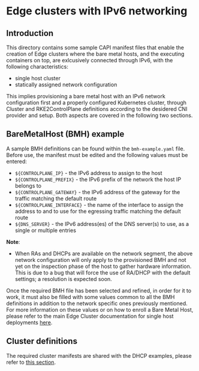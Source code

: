 # Edge clusters with IPv6 networking

## Introduction

This directory contains some sample CAPI manifest files that enable the creation of Edge clusters where the bare metal hosts, and the executing containers on top, are exlcusively connected through IPv6, with the following characteristics:
- single host cluster
- statically assigned network configuration

This implies provisioning a bare metal host with an IPv6 network configuration first and a properly configured Kubernetes cluster, through Cluster and RKE2ControlPlane definitions according to the desidered CNI provider and setup. Both aspects are covered in the following two sections.


## BareMetalHost (BMH) example

A sample BMH definitions can be found within the `bmh-example.yaml` file. Before use, the manifest must be edited and the following values must be entered:

- `${CONTROLPLANE_IP}` - the IPv6 address to assign to the host
- `${CONTROLPLANE_PREFIX}` - the IPv6 prefix of the network the host IP belongs to
- `${CONTROLPLANE_GATEWAY}` - the IPv6 address of the gateway for the traffic matching the default route
- `${CONTROLPLANE_INTERFACE}` - the name of the interface to assign the address to and to use for the egressing traffic matching the default route
- `${DNS_SERVER}` - the IPv6 address(es) of the DNS server(s) to use, as a single or multiple entries


**Note**:
 * When RAs and DHCPs are available on the network segment, the above network configuration will only apply to the provisioned BMH and not yet on the inspection phase of the host to gather hardware information. This is due to a bug that will force the use of RA/DHCP with the default settings; a resolution is expected soon.

Once the required BMH file has been selected and refined, in order for it to work, it must also be filled with some values common to all the BMH definitions in addition to the network specific ones previously mentioned. For more information on these values or on how to enroll a Bare Metal Host, please refer to the main Edge Cluster documentation for single host deployments [here](https://github.com/suse-edge/atip/tree/main/telco-examples/edge-clusters#example-1---deploy-a-single-node-edge-cluster-with-the-image-generated-and-telco-profiles).


## Cluster definitions

The required cluster manifests are shared with the DHCP examples, please refer to [this section](../../../dhcp/dual-stack/single-node/README.md#Cluster-definitions).

